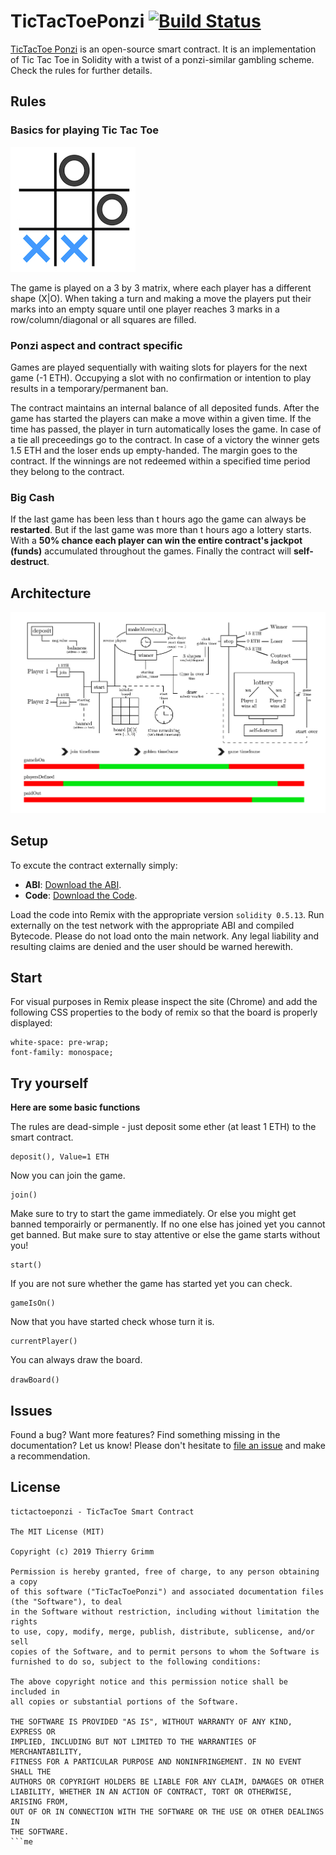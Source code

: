 TicTacToePonzi [![Build Status](https://travis-ci.org/thierrygrimm/tictactoeponzi.svg?branch=master)](https://travis-ci.org/gophish/gophish) 
=======

[TicTacToe Ponzi](https://github.com/thierrygrimm/tictactoeponzi) is an open-source smart contract. It is an implementation of Tic Tac Toe in Solidity with a twist of a ponzi-similar gambling scheme. Check the rules for further details.

## Rules
### Basics for playing Tic Tac Toe

![3x3 Matrix](Images/3x3.jpg)


The game is played on a 3 by 3 matrix, where each player has a different shape (X|O). When taking a turn and making a move the players put their marks into an empty square until one player reaches 3 marks in a row/column/diagonal or all squares are filled. 

### Ponzi aspect and contract specific


Games are played sequentially with waiting slots for players for the next game (-1 ETH). Occupying a slot with no confirmation or intention to play results in a temporary/permanent ban. 

The contract maintains an internal balance of all deposited funds. After the game has started the players can make a move within a given time. If the time has passed, the player in turn automatically loses the game. In case of a tie all preceedings go to the contract. In case of a victory the winner gets 1.5 ETH and the loser ends up empty-handed. The margin goes to the contract. If the winnings are not redeemed within a specified time period they belong to the contract.

### Big Cash


If the last game has been less than t hours ago the game can always be **restarted**.
But if the last game was more than t hours ago a lottery starts. With a **50% chance each player can win the entire contract's jackpot (funds)** accumulated throughout the games. Finally the contract will **self-destruct**. 


## Architecture
![Smart Contract Architecture](Images/conceptual.jpg)

## Setup

To excute the contract externally simply:
* **ABI**: [Download the ABI](TicTacToeABI.abi).
* **Code**: [Download the Code](TicTacToeContract.sol).


Load the code into Remix with the appropriate version ```solidity 0.5.13```. Run externally on the test network with the appropriate ABI and compiled Bytecode. Please do not load onto the main network. Any legal liability and resulting claims are denied and the user should be warned herewith.

## Start 
For visual purposes in Remix please inspect the site (Chrome) and add the following 
CSS properties to the body of remix so that the board is properly displayed: 
```
white-space: pre-wrap;
font-family: monospace;
```

## Try yourself
**Here are some basic functions**

The rules are dead-simple - just deposit some ether (at least 1 ETH) to the smart contract.
```
deposit(), Value=1 ETH
```
Now you can join the game. 
```
join()
```
Make sure to try to start the game immediately. Or else you might get banned temporairly or permanently. If no one else has joined yet you cannot get banned. But make sure to stay attentive or else the game starts without you!
```
start()
```
If you are not sure whether the game has started yet you can check.
```
gameIsOn()
```
Now that you have started check whose turn it is.
```
currentPlayer()
```
You can always draw the board.

```drawBoard()```


## Issues

Found a bug? Want more features? Find something missing in the documentation? Let us know! Please don't hesitate to [file an issue](https://github.com/thierrygrimm/tictactoeponzi/issues/new) and make a recommendation.

## License
```
tictactoeponzi - TicTacToe Smart Contract

The MIT License (MIT)

Copyright (c) 2019 Thierry Grimm

Permission is hereby granted, free of charge, to any person obtaining a copy
of this software ("TicTacToePonzi") and associated documentation files (the "Software"), to deal
in the Software without restriction, including without limitation the rights
to use, copy, modify, merge, publish, distribute, sublicense, and/or sell
copies of the Software, and to permit persons to whom the Software is
furnished to do so, subject to the following conditions:

The above copyright notice and this permission notice shall be included in
all copies or substantial portions of the Software.

THE SOFTWARE IS PROVIDED "AS IS", WITHOUT WARRANTY OF ANY KIND, EXPRESS OR
IMPLIED, INCLUDING BUT NOT LIMITED TO THE WARRANTIES OF MERCHANTABILITY,
FITNESS FOR A PARTICULAR PURPOSE AND NONINFRINGEMENT. IN NO EVENT SHALL THE
AUTHORS OR COPYRIGHT HOLDERS BE LIABLE FOR ANY CLAIM, DAMAGES OR OTHER
LIABILITY, WHETHER IN AN ACTION OF CONTRACT, TORT OR OTHERWISE, ARISING FROM,
OUT OF OR IN CONNECTION WITH THE SOFTWARE OR THE USE OR OTHER DEALINGS IN
THE SOFTWARE.
```me
